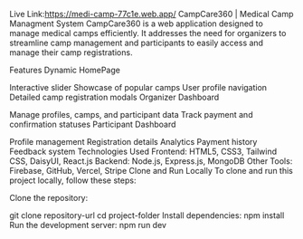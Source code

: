 Live Link:https://medi-camp-77c1e.web.app/
CampCare360 | Medical Camp Managment
System
CampCare360 is a web application designed to manage medical camps efficiently. It addresses the need for organizers to streamline camp management and participants to easily access and manage their camp registrations.

Features
Dynamic HomePage

Interactive slider
Showcase of popular camps
User profile navigation
Detailed camp registration modals
Organizer Dashboard

Manage profiles, camps, and participant data
Track payment and confirmation statuses
Participant Dashboard

Profile management
Registration details
Analytics
Payment history
Feedback system
Technologies Used
Frontend: HTML5, CSS3, Tailwind CSS, DaisyUI, React.js
Backend: Node.js, Express.js, MongoDB
Other Tools: Firebase, GitHub, Vercel, Stripe
Clone and Run Locally
To clone and run this project locally, follow these steps:

Clone the repository:

git clone repository-url
cd project-folder
Install dependencies:
npm install
Run the development server:
npm run dev
